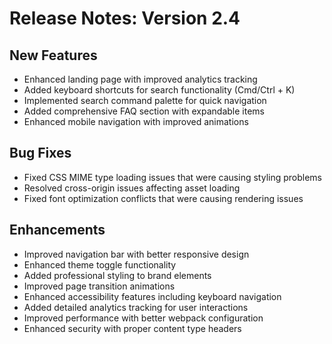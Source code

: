 # Release Notes: Version 2.4

## New Features
- Enhanced landing page with improved analytics tracking
- Added keyboard shortcuts for search functionality (Cmd/Ctrl + K)
- Implemented search command palette for quick navigation
- Added comprehensive FAQ section with expandable items
- Enhanced mobile navigation with improved animations

## Bug Fixes
- Fixed CSS MIME type loading issues that were causing styling problems
- Resolved cross-origin issues affecting asset loading
- Fixed font optimization conflicts that were causing rendering issues

## Enhancements
- Improved navigation bar with better responsive design
- Enhanced theme toggle functionality
- Added professional styling to brand elements
- Improved page transition animations
- Enhanced accessibility features including keyboard navigation
- Added detailed analytics tracking for user interactions
- Improved performance with better webpack configuration
- Enhanced security with proper content type headers